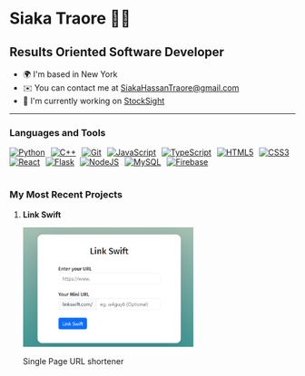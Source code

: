 # Siaka Traore 👋🏿

## Results Oriented Software Developer

* 🌍  I'm based in New York
* ✉️  You can contact me at [SiakaHassanTraore@gmail.com](mailto:SiakaHassanTraore@gmail.com)
* 🚀  I'm currently working on [StockSight](https://github.com/STHassanDev/StockSight)

---

### Languages and Tools

<p align="left">
    <a href="https://www.python.org/" target="_blank" rel="noreferrer"><img
            src="https://raw.githubusercontent.com/danielcranney/readme-generator/main/public/icons/skills/python-colored.svg"
            width="45px" style="padding-right:10px;" height="36" alt="Python" /></a><a href="https://docs.microsoft.com/en-us/cpp/?view=msvc-170"
        target="_blank" rel="noreferrer"><img
            src="https://raw.githubusercontent.com/danielcranney/readme-generator/main/public/icons/skills/cplusplus-colored.svg"
            width="45px" style="padding-right:10px;" height="36" alt="C++" /></a><a href="https://git-scm.com/" target="_blank" rel="noreferrer"><img
            src="https://raw.githubusercontent.com/danielcranney/readme-generator/main/public/icons/skills/git-colored.svg"
            width="45px" style="padding-right:10px;" height="36" alt="Git" /></a><a href="https://developer.mozilla.org/en-US/docs/Web/JavaScript"
        target="_blank" rel="noreferrer"><img
            src="https://raw.githubusercontent.com/danielcranney/readme-generator/main/public/icons/skills/javascript-colored.svg"
            width="45px" style="padding-right:10px;" height="36" alt="JavaScript" /></a><a href="https://www.typescriptlang.org/" target="_blank"
        rel="noreferrer"><img
            src="https://raw.githubusercontent.com/danielcranney/readme-generator/main/public/icons/skills/typescript-colored.svg"
            width="45px" style="padding-right:10px;" height="36" alt="TypeScript" /></a><a
        href="https://developer.mozilla.org/en-US/docs/Glossary/HTML5" target="_blank" rel="noreferrer"><img
            src="https://raw.githubusercontent.com/danielcranney/readme-generator/main/public/icons/skills/html5-colored.svg"
            width="45px" style="padding-right:10px;" height="36" alt="HTML5" /></a><a href="https://www.w3.org/TR/CSS/#css" target="_blank"
        rel="noreferrer"><img
            src="https://raw.githubusercontent.com/danielcranney/readme-generator/main/public/icons/skills/css3-colored.svg"
            width="45px" style="padding-right:10px;" height="36" alt="CSS3" /></a><a href="https://reactjs.org/" target="_blank" rel="noreferrer"><img
            src="https://raw.githubusercontent.com/danielcranney/readme-generator/main/public/icons/skills/react-colored.svg"
            width="45px" style="padding-right:10px;" height="36" alt="React" /></a><a href="https://flask.palletsprojects.com/en/2.0.x/"
        target="_blank" rel="noreferrer"><img
            src="https://raw.githubusercontent.com/danielcranney/readme-generator/main/public/icons/skills/flask-colored-dark.svg"
            width="45px" style="padding-right:10px;" height="36" alt="Flask" /></a><a href="https://nodejs.org/en/" target="_blank"
        rel="noreferrer"><img
            src="https://raw.githubusercontent.com/danielcranney/readme-generator/main/public/icons/skills/nodejs-colored.svg"
            width="45px" style="padding-right:10px;" height="36" alt="NodeJS" /></a><a href="https://www.mysql.com/" target="_blank"
        rel="noreferrer"><img
            src="https://raw.githubusercontent.com/danielcranney/readme-generator/main/public/icons/skills/mysql-colored.svg"
            width="45px" style="padding-right:10px;" height="36" alt="MySQL" /></a><a href="https://firebase.google.com/" target="_blank"
        rel="noreferrer"><img
            src="https://raw.githubusercontent.com/danielcranney/readme-generator/main/public/icons/skills/firebase-colored.svg"
            width="45px" style="padding-right:10px;" height="36" alt="Firebase" /></a>
</p>

#

### My Most Recent Projects 
1. **Link Swift**
   
   <a href="https://github.com/STHassanDev/LinkSwift">
   <img alt="LinkSwift" width="300px" src="https://github.com/STHassanDev/STHassanDev/blob/main/Screenshot%202023-12-26%20215719.png"/>
   </a>

     Single Page URL shortener



